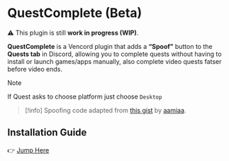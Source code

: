 
# QuestComplete (Beta)
⚠️ This plugin is still **work in progress (WIP)**.

**QuestComplete** is a Vencord plugin that adds a **“Spoof”** button to the **Quests tab** in Discord, allowing you to complete quests without having to install or launch games/apps manually, also complete video quests fatser before video ends.

> [!note]
> If Quest asks to choose platform just choose `Desktop`

> [!info]
> Spoofing code adapted from [this gist](https://gist.github.com/aamiaa/204cd9d42013ded9faf646fae7f89fbb) by [aamiaa](https://gist.github.com/aamiaa).


## Installation Guide
👉 [Jump Here](https://github.com/zaher-neon/vencord-userplugins)



















